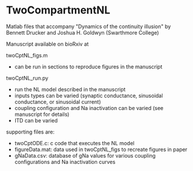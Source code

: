 # TwoCompartmentNL

Matlab files that accompany "Dynamics of the continuity illusion" by Bennett Drucker and Joshua H. Goldwyn (Swarthmore College)

Manuscript available on bioRxiv at

twoCptNL_figs.m
* can be run in sections to reproduce figures in the manuscript

twoCptNL_run.py
* run the NL model described in the manuscript
* inputs types can be varied (synaptic conductance, sinusoidal conductance, or sinusoidal current)
* coupling configuration and Na inactivation can be varied (see manuscript for details)
* ITD can be varied

supporting files are:
* twoCptODE.c: c code that executes the NL model
* figureData.mat: data used in twoCptNL_figs to recreate figures in paper
* gNaData.csv: database of gNa values for various coupling configurations and Na inactivation curves

